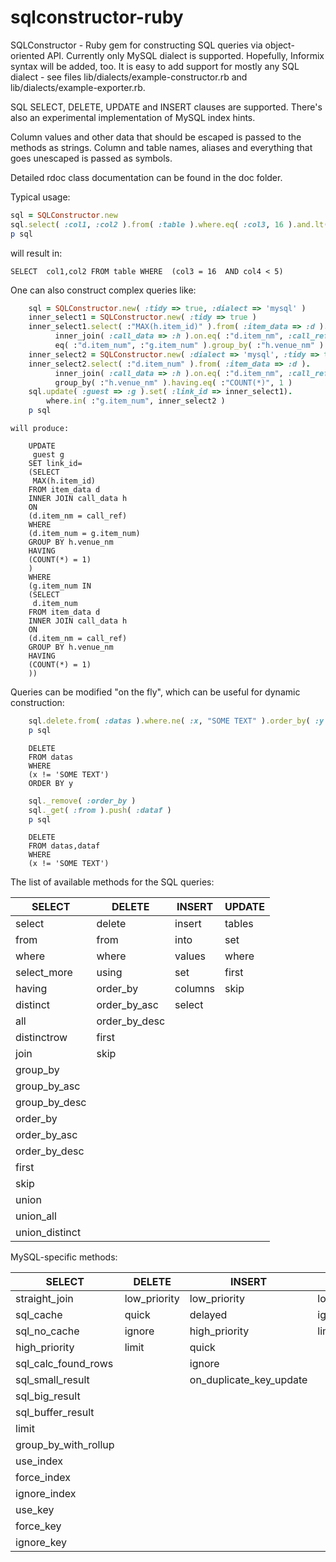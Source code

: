sqlconstructor-ruby
===================

SQLConstructor - Ruby gem for constructing SQL queries via object-oriented API.
Currently only MySQL dialect is supported. Hopefully, Informix syntax will be added, too.
It is easy to add support for mostly any SQL dialect - see files lib/dialects/example-constructor.rb
and lib/dialects/example-exporter.rb.

SQL SELECT, DELETE, UPDATE and INSERT clauses are supported. There's also an experimental 
implementation of MySQL index hints.

Column values and other data that should be escaped is passed to the methods as strings. Column
and table names, aliases and everything that goes unescaped is passed as symbols.

Detailed rdoc class documentation can be found in the doc folder.

Typical usage:

```ruby
sql = SQLConstructor.new
sql.select( :col1, :col2 ).from( :table ).where.eq( :col3, 16 ).and.lt( :col4, 5 )
p sql
```

will result in:
```
SELECT  col1,col2 FROM table WHERE  (col3 = 16  AND col4 < 5)
```

One can also construct complex queries like:

```ruby
    sql = SQLConstructor.new( :tidy => true, :dialect => 'mysql' )
    inner_select1 = SQLConstructor.new( :tidy => true )
    inner_select1.select( :"MAX(h.item_id)" ).from( :item_data => :d ).
          inner_join( :call_data => :h ).on.eq( :"d.item_nm", :call_ref ).where.
          eq( :"d.item_num", :"g.item_num" ).group_by( :"h.venue_nm" ).having.eq( :"COUNT(*)", 1 )
    inner_select2 = SQLConstructor.new( :dialect => 'mysql', :tidy => true )
    inner_select2.select( :"d.item_num" ).from( :item_data => :d ).
          inner_join( :call_data => :h ).on.eq( :"d.item_nm", :call_ref ).
          group_by( :"h.venue_nm" ).having.eq( :"COUNT(*)", 1 )
    sql.update( :guest => :g ).set( :link_id => inner_select1).
        where.in( :"g.item_num", inner_select2 )
    p sql
```
    will produce:
```
    UPDATE
     guest g
    SET link_id=
    (SELECT
     MAX(h.item_id)
    FROM item_data d
    INNER JOIN call_data h
    ON 
    (d.item_nm = call_ref)
    WHERE 
    (d.item_num = g.item_num)
    GROUP BY h.venue_nm
    HAVING 
    (COUNT(*) = 1)
    )
    WHERE 
    (g.item_num IN 
    (SELECT
     d.item_num
    FROM item_data d
    INNER JOIN call_data h
    ON 
    (d.item_nm = call_ref)
    GROUP BY h.venue_nm
    HAVING 
    (COUNT(*) = 1)
    ))
```
Queries can be modified "on the fly", which can be useful for dynamic construction:
```ruby
    sql.delete.from( :datas ).where.ne( :x, "SOME TEXT" ).order_by( :y )
    p sql
```
```
    DELETE
    FROM datas
    WHERE 
    (x != 'SOME TEXT')
    ORDER BY y
```
```ruby
    sql._remove( :order_by )
    sql._get( :from ).push( :dataf )
    p sql
```
```
    DELETE
    FROM datas,dataf
    WHERE 
    (x != 'SOME TEXT')
```

The list of available methods for the SQL queries:

|SELECT         |DELETE       |INSERT    |UPDATE  |
|---------------|-------------|----------|--------|
|select         |delete       |insert    |tables  |
|from           |from         |into      |set     |
|where          |where        |values    |where   |
|select_more    |using        |set       |first   |
|having         |order_by     |columns   |skip    |
|distinct       |order_by_asc |select    |        |
|all            |order_by_desc|          |        |
|distinctrow    |first        |          |        |
|join           |skip         |          |        |
|group_by       |             |          |        |
|group_by_asc   |             |          |        |
|group_by_desc  |             |          |        |
|order_by       |             |          |        |
|order_by_asc   |             |          |        |
|order_by_desc  |             |          |        |
|first          |             |          |        |
|skip           |             |          |        |
|union          |             |          |        |   
|union_all      |             |          |        |   
|union_distinct |             |          |        |   
                                                     
MySQL-specific methods:                              

|SELECT              |DELETE      |INSERT                 |UPDATE      |
|--------------------|------------|-----------------------|------------|
|straight_join       |low_priority|low_priority           |low_priority|
|sql_cache           |quick       |delayed                |ignore      |
|sql_no_cache        |ignore      |high_priority          |limit       |
|high_priority       |limit       |quick                  |            |
|sql_calc_found_rows |            |ignore                 |            |
|sql_small_result    |            |on_duplicate_key_update|            |
|sql_big_result      |            |                       |            |
|sql_buffer_result   |            |                       |            |
|limit               |            |                       |            |
|group_by_with_rollup|            |                       |            |
|use_index           |            |                       |            |
|force_index         |            |                       |            |
|ignore_index        |            |                       |            |
|use_key             |            |                       |            |
|force_key           |            |                       |            |
|ignore_key          |            |                       |            |
